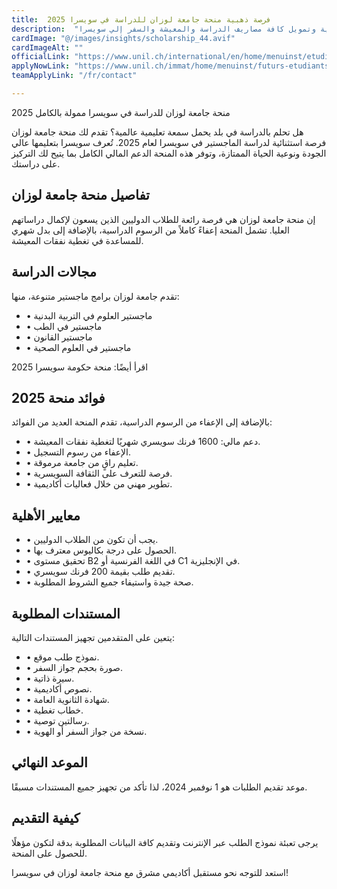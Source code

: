 ```yaml
---
title:  فرصة ذهبية منحة جامعة لوزان للدراسة في سويسرا 2025 
description:  "منحة ممولة بالكامل وراتب شهري في جامعة لوزان السويسرية وتمويل كافة مصاريف الدراسة والمعيشة والسفر إلي سويسرا" 
cardImage: "@/images/insights/scholarship_44.avif" 
cardImageAlt: "" 
officialLink: "https://www.unil.ch/international/en/home/menuinst/etudiants-internationaux/etudiantes-internationaux-reguliers/bourses-master-de-lunil.html#standard_109" 
applyNowLink: "https://www.unil.ch/immat/home/menuinst/futurs-etudiants/master/avec-un-bachelor-etranger/sinscrire-en-ligne-et-prepar.html" 
teamApplyLink: "/fr/contact"

---
```


منحة جامعة لوزان للدراسة في سويسرا ممولة بالكامل 2025

هل تحلم بالدراسة في بلد يحمل سمعة تعليمية عالمية؟ تقدم لك منحة جامعة لوزان فرصة استثنائية لدراسة الماجستير في سويسرا لعام 2025. تُعرف سويسرا بتعليمها عالي الجودة ونوعية الحياة الممتازة، وتوفر هذه المنحة الدعم المالي الكامل بما يتيح لك التركيز على دراستك.

## تفاصيل منحة جامعة لوزان

إن منحة جامعة لوزان هي فرصة رائعة للطلاب الدوليين الذين يسعون لإكمال دراساتهم العليا. تشمل المنحة إعفاءً كاملاً من الرسوم الدراسية، بالإضافة إلى بدل شهري للمساعدة في تغطية نفقات المعيشة.

## مجالات الدراسة

تقدم جامعة لوزان برامج ماجستير متنوعة، منها:

- • ماجستير العلوم في التربية البدنية
- • ماجستير في الطب
- • ماجستير القانون
- • ماجستير في العلوم الصحية

اقرأ أيضًا: منحة حكومة سويسرا 2025

## فوائد منحة 2025

بالإضافة إلى الإعفاء من الرسوم الدراسية، تقدم المنحة العديد من الفوائد:

- • دعم مالي: 1600 فرنك سويسري شهريًا لتغطية نفقات المعيشة.
- • الإعفاء من رسوم التسجيل.
- • تعليم راقٍ من جامعة مرموقة.
- • فرصة للتعرف على الثقافة السويسرية.
- • تطوير مهني من خلال فعاليات أكاديمية.

## معايير الأهلية

- • يجب أن تكون من الطلاب الدوليين.
- • الحصول على درجة بكاليوس معترف بها.
- • تحقيق مستوى B2 في اللغة الفرنسية أو C1 في الإنجليزية.
- • تقديم طلب بقيمة 200 فرنك سويسري.
- • صحة جيدة واستيفاء جميع الشروط المطلوبة.

## المستندات المطلوبة

يتعين على المتقدمين تجهيز المستندات التالية:

- • نموذج طلب موقع.
- • صورة بحجم جواز السفر.
- • سيرة ذاتية.
- • نصوص أكاديمية.
- • شهادة الثانوية العامة.
- • خطاب تغطية.
- • رسالتين توصية.
- • نسخة من جواز السفر أو الهوية.

## الموعد النهائي

موعد تقديم الطلبات هو 1 نوفمبر 2024، لذا تأكد من تجهيز جميع المستندات مسبقًا.

## كيفية التقديم

يرجى تعبئة نموذج الطلب عبر الإنترنت وتقديم كافة البيانات المطلوبة بدقة لتكون مؤهلًا للحصول على المنحة.

استعد للتوجه نحو مستقبل أكاديمي مشرق مع منحة جامعة لوزان في سويسرا!

